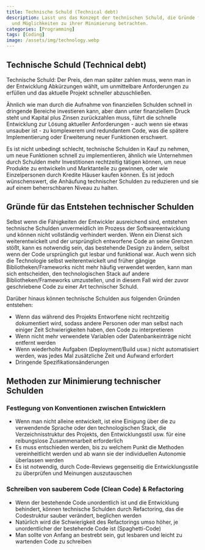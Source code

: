 ```yaml
---
title: Technische Schuld (Technical debt)
description: Lasst uns das Konzept der technischen Schuld, die Gründe für ihr Entstehen
  und Möglichkeiten zu ihrer Minimierung betrachten.
categories: [Programming]
tags: [Coding]
image: /assets/img/technology.webp
---
```

## Technische Schuld (Technical debt)
Technische Schuld: Der Preis, den man später zahlen muss, wenn man in der Entwicklung Abkürzungen wählt, um unmittelbare Anforderungen zu erfüllen und das aktuelle Projekt schneller abzuschließen.

Ähnlich wie man durch die Aufnahme von finanziellen Schulden schnell in dringende Bereiche investieren kann, aber dann unter finanziellem Druck steht und Kapital plus Zinsen zurückzahlen muss, führt die schnelle Entwicklung zur Lösung aktueller Anforderungen - auch wenn sie etwas unsauber ist - zu komplexerem und redundantem Code, was die spätere Implementierung oder Erweiterung neuer Funktionen erschwert.

Es ist nicht unbedingt schlecht, technische Schulden in Kauf zu nehmen, um neue Funktionen schnell zu implementieren, ähnlich wie Unternehmen durch Schulden mehr Investitionen rechtzeitig tätigen können, um neue Produkte zu entwickeln und Marktanteile zu gewinnen, oder wie Einzelpersonen durch Kredite Häuser kaufen können. Es ist jedoch wünschenswert, die Anhäufung technischer Schulden zu reduzieren und sie auf einem beherrschbaren Niveau zu halten.

## Gründe für das Entstehen technischer Schulden
Selbst wenn die Fähigkeiten der Entwickler ausreichend sind, entstehen technische Schulden unvermeidlich im Prozess der Softwareentwicklung und können nicht vollständig verhindert werden.
Wenn ein Dienst sich weiterentwickelt und der ursprünglich entworfene Code an seine Grenzen stößt, kann es notwendig sein, das bestehende Design zu ändern, selbst wenn der Code ursprünglich gut lesbar und funktional war.
Auch wenn sich die Technologie selbst weiterentwickelt und früher gängige Bibliotheken/Frameworks nicht mehr häufig verwendet werden, kann man sich entscheiden, den technologischen Stack auf andere Bibliotheken/Frameworks umzustellen, und in diesem Fall wird der zuvor geschriebene Code zu einer Art technischer Schuld.

Darüber hinaus können technische Schulden aus folgenden Gründen entstehen:
- Wenn das während des Projekts Entworfene nicht rechtzeitig dokumentiert wird, sodass andere Personen oder man selbst nach einiger Zeit Schwierigkeiten haben, den Code zu interpretieren
- Wenn nicht mehr verwendete Variablen oder Datenbankeinträge nicht entfernt werden
- Wenn wiederholte Aufgaben (Deployment/Build usw.) nicht automatisiert werden, was jedes Mal zusätzliche Zeit und Aufwand erfordert
- Dringende Spezifikationsänderungen

## Methoden zur Minimierung technischer Schulden
### Festlegung von Konventionen zwischen Entwicklern
- Wenn man nicht alleine entwickelt, ist eine Einigung über die zu verwendende Sprache oder den technologischen Stack, die Verzeichnisstruktur des Projekts, den Entwicklungsstil usw. für eine reibungslose Zusammenarbeit erforderlich
- Es muss entschieden werden, bis zu welchem Punkt die Methoden vereinheitlicht werden und ab wann sie der individuellen Autonomie überlassen werden
- Es ist notwendig, durch Code-Reviews gegenseitig die Entwicklungsstile zu überprüfen und Meinungen auszutauschen

### Schreiben von sauberem Code (Clean Code) & Refactoring
- Wenn der bestehende Code unordentlich ist und die Entwicklung behindert, können technische Schulden durch Refactoring, das die Codestruktur sauber verändert, beglichen werden
- Natürlich wird die Schwierigkeit des Refactorings umso höher, je unordentlicher der bestehende Code ist (Spaghetti-Code)
- Man sollte von Anfang an bestrebt sein, gut lesbaren und leicht zu wartenden Code zu schreiben
